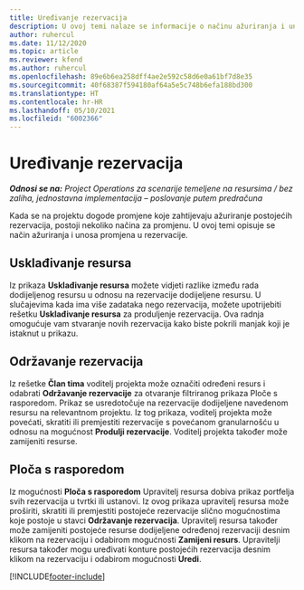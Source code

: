 ```yaml
---
title: Uređivanje rezervacija
description: U ovoj temi nalaze se informacije o načinu ažuriranja i unosa promjena u rezervacije.
author: ruhercul
ms.date: 11/12/2020
ms.topic: article
ms.reviewer: kfend
ms.author: ruhercul
ms.openlocfilehash: 89e6b6ea258dff4ae2e592c58d6e0a61bf7d8e35
ms.sourcegitcommit: 40f68387f594180af64a5e5c748b6efa188bd300
ms.translationtype: HT
ms.contentlocale: hr-HR
ms.lasthandoff: 05/10/2021
ms.locfileid: "6002366"
---
```

# <a name="edit-bookings"></a>Uređivanje rezervacija

_**Odnosi se na:** Project Operations za scenarije temeljene na resursima / bez zaliha, jednostavna implementacija – poslovanje putem predračuna_


Kada se na projektu dogode promjene koje zahtijevaju ažuriranje postojećih rezervacija, postoji nekoliko načina za promjenu. U ovoj temi opisuje se način ažuriranja i unosa promjena u rezervacije.

## <a name="resource-reconciliation"></a>Usklađivanje resursa

Iz prikaza **Usklađivanje resursa** možete vidjeti razlike između rada dodijeljenog resursu u odnosu na rezervacije dodijeljene resursu. U slučajevima kada ima više zadataka nego rezervacija, možete upotrijebiti rešetku **Usklađivanje resursa** za produljenje rezervacija. Ova radnja omogućuje vam stvaranje novih rezervacija kako biste pokrili manjak koji je istaknut u prikazu.

## <a name="maintain-bookings"></a>Održavanje rezervacija

Iz rešetke **Član tima** voditelj projekta može označiti određeni resurs i odabrati **Održavanje rezervacije** za otvaranje filtriranog prikaza Ploče s rasporedom. Prikaz se usredotočuje na rezervacije dodijeljene navedenom resursu na relevantnom projektu. Iz tog prikaza, voditelj projekta može povećati, skratiti ili premjestiti rezervacije s povećanom granularnošću u odnosu na mogućnost **Produlji rezervacije**. Voditelj projekta također može zamijeniti resurse.

## <a name="schedule-board"></a>Ploča s rasporedom

Iz mogućnosti **Ploča s rasporedom** Upravitelj resursa dobiva prikaz portfelja svih rezervacija u tvrtki ili ustanovi. Iz ovog prikaza upravitelj resursa može proširiti, skratiti ili premjestiti postojeće rezervacije slično mogućnostima koje postoje u stavci **Održavanje rezervacija**. Upravitelj resursa također može zamijeniti postojeće resurse dodijeljene određenoj rezervaciji desnim klikom na rezervaciju i odabirom mogućnosti **Zamijeni resurs**. Upravitelji resursa također mogu uređivati konture postojećih rezervacija desnim klikom na rezervaciju i odabirom mogućnosti **Uredi**.


[!INCLUDE[footer-include](../includes/footer-banner.md)]